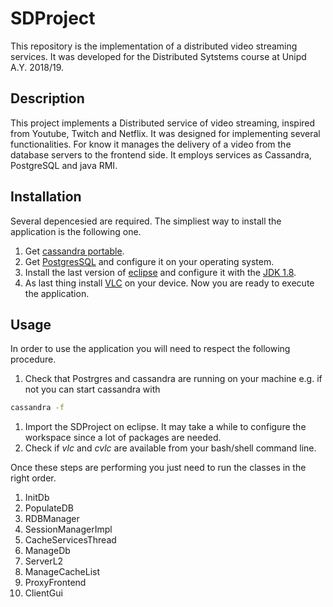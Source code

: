 # SDProject
This repository is the implementation of a distributed video streaming services. 
It was developed for the Distributed Sytstems course at Unipd A.Y. 2018/19.

## Description
This project implements a Distributed service of video streaming, inspired from Youtube, Twitch and Netflix.
It was designed for implementing several functionalities. For know it manages the delivery of a video from the database servers
to the frontend side. It employs services as Cassandra, PostgreSQL and java RMI. 

## Installation
Several depencesied are required. The simpliest way to install the application is the following one.
1. Get [cassandra portable](http://cassandra.apache.org/download/).
1. Get [PostgresSQL](https://www.postgresql.org/download/) and configure it on your operating system.
1. Install the last version of [eclipse](https://www.eclipse.org/downloads/) and configure it with the [JDK 1.8](https://www.oracle.com/technetwork/java/javase/downloads/jdk8-downloads-2133151.html). 
1. As last thing install [VLC](https://www.videolan.org/vlc/index.it.html) on your device.
Now you are ready to execute the application.

## Usage 
In order to use the application you will need to respect the following procedure.
1. Check that Postrgres and cassandra are running on your machine e.g. if not you can start cassandra with 
```bash
cassandra -f
```
1. Import the SDProject on eclipse. It may take a while to configure the workspace since a lot of packages are needed.
1. Check if *vlc* and *cvlc* are available from your bash/shell command line.

Once these steps are performing you just need to run the classes in the right order.
1. InitDb
1. PopulateDB
1. RDBManager
1. SessionManagerImpl 
1. CacheServicesThread
1. ManageDb
1. ServerL2
1. ManageCacheList
1. ProxyFrontend
1. ClientGui
